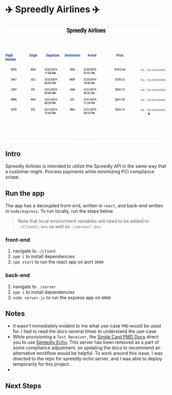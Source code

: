 # ✈️ Spreedly Airlines ✈️

![intro](./spreedly_airlines.gif)

## Intro

Spreedly Airlines is intended to utilize the Spreedly API in the same way that a customer might. Process payments while minimizing PCI compliance scope.

## Run the app

The app has a decoupled front-end, written in `react`, and back-end written in `node/express`. To run locally, run the steps below.

> Note that local environment variables will need to be added to `./client/.env` as well as `./server/.env`

### front-end

1. navigate to `./client`
2. `npm i` to install dependencies
3. `npm start` to run the react app on port `3000`

### back-end

1. navigate to `./server`
2. `npm i` to install dependencies
3. `node server.js` to run the express app on `8000`

## Notes

- It wasn't immediately evident to me what use-case `PMD` would be used for. I had to read the docs several times to understand the use-case.
- While provisioning a `Test Receiver`, the [Single Card PMD Docs](https://docs.spreedly.com/guides/payment-method-distribution/single-card/) direct you to use [Spreedly Echo](https://spreedly-echo.herokuapp.com/). This server has been removed as a part of some compliance adjustment, so updating the docs to recommend an alternative workflow would be helpful. To work around this issue, I was directed to the repo for spreedly-echo server, and I was able to deploy temporarily for this project.
-

## Next Steps
